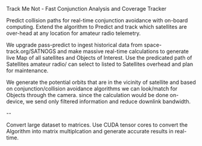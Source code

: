 Track Me Not - Fast Conjunction Analysis and Coverage Tracker

Predict collision paths for real-time conjunction avoidance with on-board computing. Extend the algorithm to  Predict and track which satellites are over-head at any location for amateur radio telemetry.

We upgrade pass-predict to ingest historical data from space-track.org/SATNOGS and make massive real-time calculations to generate live Map of all satellites and Objects of Interest.
Use the predicated path of Satellites amateur radio/ can select to listed to Satellites overhead and plan for maintenance.


We generate the potential orbits that are in the vicinity of satellite and based on conjunction/collision avoidance algorithms we can look/match for Objects through the camera. since the calculation would be done on-device, we send only filtered information and reduce downlink bandwidth.

-- 

Convert large dataset to matrices.
Use CUDA tensor cores to convert the Algorithm into matrix multiplcation and generate accurate results in real-time.